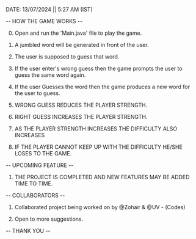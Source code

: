 

DATE: 13/07/2024  ||  5:27 AM (IST)

-- HOW THE GAME WORKS --

0) Open and run the 'Main.java' file to play the game.

1) A jumbled word will be generated in front of the user.

2) The user is supposed to guess that word.

3) If the user enter's wrong guess then the game prompts the user to guess the same word again.

4) If the user Guesses the word then the game produces a new word for the user to guess.

5) WRONG GUESS REDUCES THE PLAYER STRENGTH.

6) RIGHT GUESS INCREASES THE PLAYER STRENGTH. 

7) AS THE PLAYER STRENGTH INCREASES THE DIFFICULTY ALSO INCREASES

8) IF THE PLAYER CANNOT KEEP UP WITH THE DIFFICULTY HE/SHE LOSES TO THE GAME.

-- UPCOMING FEATURE --

1) THE PROJECT IS COMPLETED AND NEW FEATURES MAY BE ADDED TIME TO TIME.

-- COLLABORATORS --

1) Collaborated project being worked on by @Zohair & @UV - (Codes)

2) Open to more suggestions.

-- THANK YOU --
